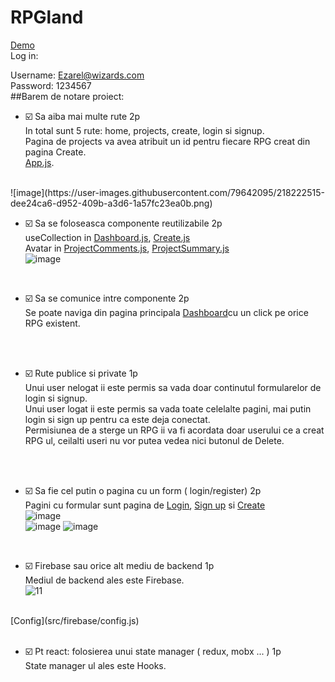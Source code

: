 # RPGland
[Demo](https://youtu.be/Qysj-B-ww00)
<br>
Log in:<br>

Username: Ezarel@wizards.com <br>
Password: 1234567<br>
##Barem de notare proiect: 

- :ballot_box_with_check: Sa aiba mai multe rute  2p <br>
 In total sunt 5 rute: home, projects, create, login si signup.<br>
Pagina de projects va avea atribuit un id pentru fiecare RPG creat din pagina Create. <br>
[App.js](src/App.js).
<br>
 ![image](https://user-images.githubusercontent.com/79642095/218222515-dee24ca6-d952-409b-a3d6-1a57fc23ea0b.png)
 
- :ballot_box_with_check: Sa se foloseasca componente reutilizabile 2p <br>
 useCollection in [Dashboard.js](src/pages/dashboard/Dashboard.js), [Create.js](src/pages/create/Create.js)   <br>
 Avatar in [ProjectComments.js](src/pages/project/ProjectComments.js), [ProjectSummary.js](src/pages/project/ProjectSummary.js) <br>
 ![image](https://user-images.githubusercontent.com/79642095/218222636-6236928e-380d-433b-9593-76ec0db647f5.png)

 <br>
 
- :ballot_box_with_check: Sa se comunice intre componente 2p<br>
 Se poate naviga din pagina principala [Dashboard](src/pages/dashboard/Dashboard.js)cu un click pe orice RPG existent.
 <br>
 <br>
 
- :ballot_box_with_check: Rute publice si private 1p<br>
 Unui user nelogat ii este permis sa vada doar continutul formularelor de login si signup.<br>
 Unui user logat ii este permis sa vada toate celelalte pagini, mai putin login si sign up pentru ca este deja conectat.<br>
 Permisiunea de a sterge un RPG ii va fi acordata doar userului ce a creat RPG ul, ceilalti useri nu vor putea vedea nici butonul de Delete.
 <br>
 <br>
 
- :ballot_box_with_check: Sa fie cel putin o pagina cu un form ( login/register) 2p<br>
 Pagini cu formular sunt pagina de [Login](src/pages/login/Login.js), [Sign up](src/pages/signup/Signup.js) si [Create](src/pages/create/Create.js)<br>
![image](https://user-images.githubusercontent.com/79642095/218218858-0a463e3c-3971-4d08-9ec7-2095b44818f6.png) <br>
 ![image](https://user-images.githubusercontent.com/79642095/218218758-20114448-1915-4825-9102-332ef8be03bd.png)
![image](https://user-images.githubusercontent.com/79642095/218222581-910012b4-80da-48e5-a37f-9633aa59c078.png)


 <br>
 
- :ballot_box_with_check: Firebase sau orice alt mediu de backend 1p<br>
 Mediul de backend ales este Firebase. <br>
 ![11](https://user-images.githubusercontent.com/79642095/218218021-56f52d45-36fd-42e4-a87c-bf9939102180.png)
<br>
 [Config](src/firebase/config.js)
 <br>
 <br>
 
- :ballot_box_with_check: Pt react: folosierea unui state manager ( redux, mobx ... ) 1p <br>
 State manager ul ales este Hooks.
